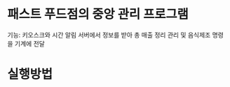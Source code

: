 패스트 푸드점의 중앙 관리 프로그램
=================================
기능: 키오스크와 시간 알림 서버에서 정보를 받아 총 매출 정리 관리 및 음식제조 명령을 기계에 전달
# 실행방법



